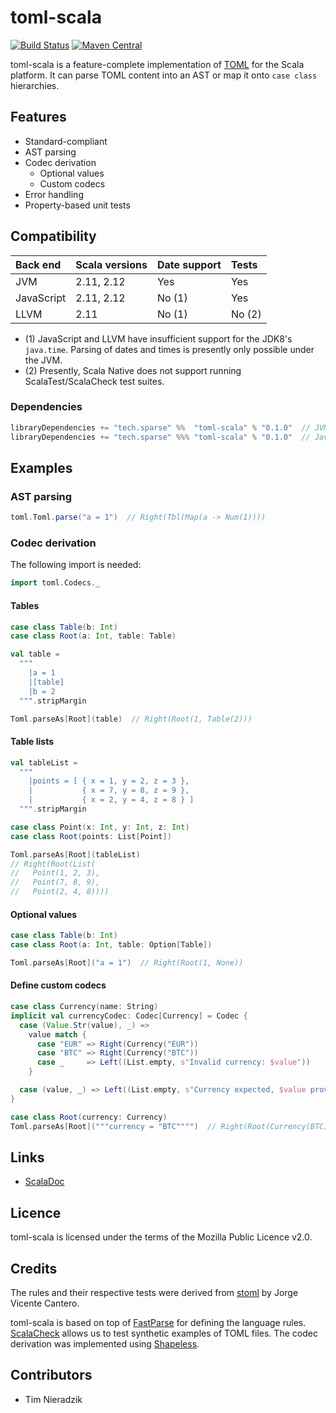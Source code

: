 # toml-scala
[![Build Status](https://travis-ci.org/sparsetech/toml-scala.svg)](https://travis-ci.org/sparsetech/toml-scala)
[![Maven Central](https://img.shields.io/maven-central/v/tech.sparse/toml-scala_2.12.svg)](http://search.maven.org/#search%7Cga%7C1%7Cg%3A%22tech.sparse%22%20AND%20a%3A%22toml-scala_2.12%22)

toml-scala is a feature-complete implementation of [TOML](https://github.com/toml-lang/toml) for the Scala platform. It can parse TOML content into an AST or map it onto `case class` hierarchies.

## Features
- Standard-compliant
- AST parsing
- Codec derivation
    - Optional values
    - Custom codecs
- Error handling
- Property-based unit tests

## Compatibility
| Back end   | Scala versions | Date support | Tests  |
|:-----------|:---------------|:-------------|:-------|
| JVM        | 2.11, 2.12     | Yes          | Yes    |
| JavaScript | 2.11, 2.12     | No (1)       | Yes    |
| LLVM       | 2.11           | No (1)       | No (2) |

* (1) JavaScript and LLVM have insufficient support for the JDK8's `java.time`. Parsing of dates and times is presently only possible under the JVM.
* (2) Presently, Scala Native does not support running ScalaTest/ScalaCheck test suites.

### Dependencies
```scala
libraryDependencies += "tech.sparse" %%  "toml-scala" % "0.1.0"  // JVM
libraryDependencies += "tech.sparse" %%% "toml-scala" % "0.1.0"  // JavaScript, LLVM
```

## Examples
### AST parsing
```scala
toml.Toml.parse("a = 1")  // Right(Tbl(Map(a -> Num(1))))
```

### Codec derivation
The following import is needed:

```scala
import toml.Codecs._
```

#### Tables
```scala
case class Table(b: Int)
case class Root(a: Int, table: Table)

val table =
  """
    |a = 1
    |[table]
    |b = 2
  """.stripMargin

Toml.parseAs[Root](table)  // Right(Root(1, Table(2)))
```

#### Table lists
```scala
val tableList =
  """
    |points = [ { x = 1, y = 2, z = 3 },
    |           { x = 7, y = 8, z = 9 },
    |           { x = 2, y = 4, z = 8 } ]
  """.stripMargin

case class Point(x: Int, y: Int, z: Int)
case class Root(points: List[Point])

Toml.parseAs[Root](tableList)
// Right(Root(List(
//   Point(1, 2, 3),
//   Point(7, 8, 9),
//   Point(2, 4, 8))))
```

#### Optional values
```scala
case class Table(b: Int)
case class Root(a: Int, table: Option[Table])

Toml.parseAs[Root]("a = 1")  // Right(Root(1, None))
```

#### Define custom codecs
```scala
case class Currency(name: String)
implicit val currencyCodec: Codec[Currency] = Codec {
  case (Value.Str(value), _) =>
    value match {
      case "EUR" => Right(Currency("EUR"))
      case "BTC" => Right(Currency("BTC"))
      case _     => Left((List.empty, s"Invalid currency: $value"))
    }

  case (value, _) => Left((List.empty, s"Currency expected, $value provided"))
}

case class Root(currency: Currency)
Toml.parseAs[Root]("""currency = "BTC"""")  // Right(Root(Currency(BTC)))
```

## Links
* [ScalaDoc](https://www.javadoc.io/doc/tech.sparse/toml-scala_2.12/)

## Licence
toml-scala is licensed under the terms of the Mozilla Public Licence v2.0.

## Credits
The rules and their respective tests were derived from [stoml](https://github.com/jvican/stoml) by Jorge Vicente Cantero.

toml-scala is based on top of [FastParse](https://github.com/lihaoyi/fastparse) for defining the language rules. [ScalaCheck](https://github.com/rickynils/scalacheck) allows us to test synthetic examples of TOML files. The codec derivation was implemented using [Shapeless](https://github.com/milessabin/shapeless).

## Contributors
* Tim Nieradzik
